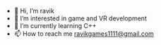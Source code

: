 - 👋 Hi, I’m ravik
- 👀 I’m interested in game and VR development
- 🌱 I’m currently learning C++
- 📫 How to reach me ravikgames1111@gmail.com
